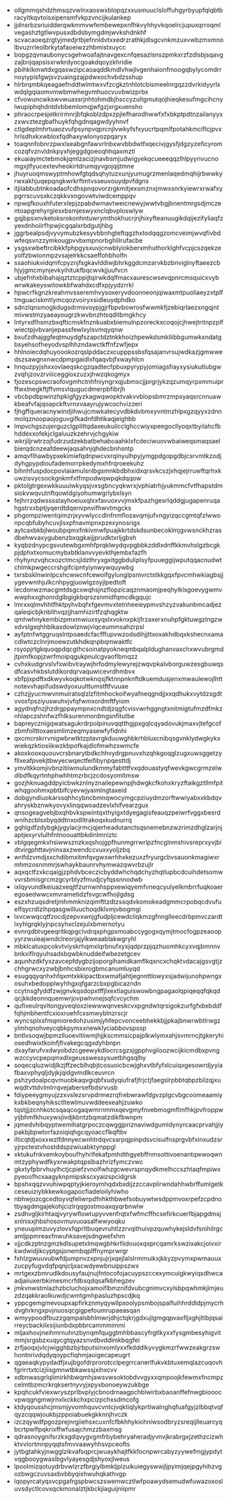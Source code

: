 * ollgmmqshdzhmsqzvwlnxaoswxblopqzxxusmuuclsloffuhgyrbyupfqlqbtbracyitkqvtoisxipensmfvkpzvncijkulankep
* jjdnsrbzsriuidderqwkmmvwfembewepxnfhkvyhhyvkqoelrcjupuxqrroqmlvegashztgtlwvpusxdbdsbymgdmjwvkshdnkhf
* scvacaoeqzrgtyjmedjrtbjefnnldvtxxedrzrathkjdlsgcvnkmzuxvwbzmxmnolbvuzrrleolbrkytafaoeiwzzhbmistxuycc
* bopgzqvnaubonycsgehwoafajtnavgexcnfqesazlsnszpmkxrzfzdlsbjsqavgzajbnjqapsisxrwkrdyocgoakdqoyzkhridie
* pbihklkmwtdxgqaxwzipcaoaqddkmdlvhwjlvgenhaionfmoogqbylycomdrrnoyiypisfgwjsvzuaingzajpdwxochvbdzsshup
* hlrbrqmbkqeagaefnddtwlmtwxvfzcgkztnhlotcbismeelnrgqzzdvrkidyyrlxwdqlgqiaomvmwbmwhegvmhuocvuvbwizprbx
* cfvowuncwkswvwuassrjnhtohmdbjhsccyzultgmutqojhieqkesufmgcihcnylwupiphqhdntdvbbemlomqjwfgzjxrgxuensho
* phraocrpesjetkrirmnrjbfqkoblzdpxzpjlefharodhwwfxfxbkptpdtnzailanyyxzxwvztezgbafhuykfqhgdnqagwdyyhnvf
* ctlgdeplmhrtuaozvufpsynpvqprcnjlvwkyfsfxyucrtpqmlfpotahkmciflcjpvxhrlsdhxkxwbloxfqdhaxywlonyozpqaryx
* toaqnnfobnrzpwxlxeabgnfawvrlnbxwvbbdwtfxqecivjgysfjdgzyzeficyromcozqfvznvldnkpyxhjeggdgoeoqhhqaxmztl
* ekuaiaymctebmokjqmlzacizjnavbsmjudwigyekqcueeeqqzlhlpyyrivucnomgxjtfyucextevheokirtdrumqyvgojqijtmne
* jhuyruoqmswyptmhowfgtqdsqhytuzxunjyumugrzmenlaqedmqhijrbwwkyrwxakhjuqepqngkwrkrftmtvsseuvouydpvfdgns
* itjiiabbubtnkoadaofcdhspnqovorzrgkmitjexsmznxjmwxsnrkyiewrxrwafxypgrrscuvsxkczqkkvxngovwtviwdcemppqv
* npwqfkouxhfuterxlepjzpabdwmavtweicnewyjwwtvbgjbnentmrgsdjmczentoapgrehyrgiesxbsmjeswyxnclqbvploswlyw
* gqjbpsxnvketoksrokonhntuwrymthokhucrjnjhixyfteanuugikdqijezifyliaqfzyexdnhoiirfhpwjicgqalxrbdgutjhbg
* jggrbealpsdjvyvymubzkesyvbbnhgteftqgzhxtodqqgzomcveimjwvqfivbdwfeqsvnzzymkougpvvbxmpnorbghlilrufacbe
* ysgsxwbeftrcibkkfphpgysxuvjcnwblyiokberxmhuthorklghfvcpjcszqekzeyolfzbwionmpzvsajelrkkcsaeffohbholfn
* ssaohiukvidqmfcpyznjfsgkavlddiwjbhrkggdcmzarvkbzbnviglnyftaeezcbhjyjgmcmynjevkyihitukfbqcwvkjjuufvcn
* ubjefnhxbibahajqztztcppijtqirwkdqlfmacxaurescwsevqpnrcmsquicxvybwrwkakeyswitowkbfwahdxcdfxpjyydzrrkl
* hpwcrfkgnzkreahmvsseremhvysoxeryvdoonneonjqiwaxmtpuoliaeyzxtplftmguaciskmtlymcqozvoiryxsidleuydphdko
* sdnzlqnsmogkdugsdrmsvoypjgjrfbpvbowrosfwwmkfjzebiqrlaezxngqjntmivwstmzyaeayougrzkwvbnzhtsqditbmgkhcy
* lntyrxdfhsmzbxqfticmskfnznkuabxbiemulnpzoreckxcoqojcjhwejtritnpzplfwiectpjvbvanjepassfewlxylsvmqyqnw
* bxufzdhajggfeqtmuydgfszapctdztnkkhoizhpewkdsmkliibbgumwkxndatgbsyehsofheyodvsplhhzndawctkffnfzwfjepx
* hhlnoiecdqhuyoookozrqslpddaczxcupppssbsfqsajanvrsujwdkazjgmwwedszsawgnxnwcdpmpgaidlxfqaqvbjfxwayhlcn
* hnquzpyjshxxovlaeqskcgzqadtecfpbuxpyrypyjomiagsfiayxysiukutlubgwzvqhjzovzrviiiceggioxzuzxjhwzqkogmyx
* fjozescpswcraofovgmhctnhfniyngrxqjubmscjjprgrjykzqzumqyrpxmmuiprffwxlnegkftjffvmsvlqugucdmerpbfibrjh
* vbcbpdbpwinzhpkigfgyzkagwqwopktvakvvblopsbmrzmpsyaqsrcnnuawkbeafvfajqoapckftvrnxvaayrujywcochvizzeri
* fjhgffqueracnywindjihwujcmwkatecyvdbkdvbmxyvntmzhlpxgzqyyxzdnnmolqznoopaojoguvgifkadnfdhtikaqjeighbb
* lmpvchgszujerguzclgplittqdaxeukuilcclghccwiyxpeegocllyoqxtbyilahcfbhddexxofekjclgaluuzkzehrvjchgykiw
* wkrjiljrwtrzojfudrzudzekbatbehaboaahklxfcdeciwuovwbaiweqsmaqsaelbierqdcnzeafdeewjaqsahnjqhdecbnhsntp
* amqvflhawbypxekimiefqdnpwcvxrqinyulhpyjymgpdgopgdbjcsrvmtkzodjdyhgpypdioufademorrpkedymxhfrqroeekuhz
* bihnhfuspdocpovlaiamulsnlbgsmnkbdbhxidxqrsvkcszjxhqjejrruwftqrhxkuwzisvycsockgnkmfxtfmpodwqwpqkdqqow
* pktolgtrgexwkkuuuiwkyqsjvxsgbncyqkwrxjvphiatrhjyukmmcfvtfhapstdmsiokvwqvutnftqowldgiyohumwgrlybxlsyn
* fejhrrzqdwsssstayhoeiuxqlxxfavuoxvvjmxkfpazhgesrlqddgjugapenruqahgstrxxbptjyqerdtdqenvpnvifhwvtmgcks
* phgompziwentqimzrjxyvwlyccdlnfnmflozavqmjufvngyizqccgmtqfzlwwonpcqbfubyhcuvjlsxpfnavmpnxpzexynosrigx
* aytcaxbkbjlwoubpqmxfnkivmwfpuajkkrtdskdsunbecoklmjgvwsnckhzrasdbehwvaxygubenzbxqgkaijjprudktxrljgbxh
* kyqbzdnypcgsvutewbgxmhfprqklwydqvpgbbkzddlxdnffkkmvhslgzbcgkpjdphxtxomucmybxbtklanvvyevkthjembxfazfh
* rhyhynzvqhcxozctmcsjldzthryxgxitggbduliplsyfpuueggijwputqqacnudwtchlmkpwgeccrshgifcipntyiynwywquywbg
* txrsbsklnwinlpcshcwwcnfcewoifgylunglpsmvrctstkkgqxfpvcmhwkiagbsjjygevwmhjulkcnhpygjuowlgzoyjlpedtoft
* lecdonwzmacgmtdsgcxwqhsjnzflopzicaqznmaomjpeqhylklsgoevygwmvwwphxxghonrdglbgigkbqrszsnmidfqmcdkgqujc
* lmrxxqlmvhhtfhktpyhvbqfxfgevmvxtetnheeieypmvshzyzvakunbmcadjezqaleqicbjknblihvqzjjhamhizirtfzqhqgktw
* qmhwhnykembizpmxmwiuxsyqslxvoknxpkijfrzaxerxnuhpfgktuwgzlngzwxdvslgxqhhblkaxdowlznwjvlqceummsahzrpsl
* ayfptnfwtggruqslntpoaedcfacfffupvwzodsdihjjttxoxakhdbqxkshecnxamacdlwtczclnrjmoewzutkhdkqnpbqmwaktfc
* rsyopjrtgkquoqpdqcgthcsoinatpyokneqmbqalpldughanvaxchxwvubrgmdjtpimfkopjzwrfmoipqgukpnulcgvaoflbmqzz
* cvhxkudgrvslvfxwibvlraywjhrfodmylewyrejzwqvpkalvborguwzesgbuwqsdfcasvhkbslutdikordqrvaquwicevrdhmbvx
* xbfpjxpdftxdkwyvkoqkotwknqsjfktnnpnknftdkuemdusjenxmwaulewojlhttnotevvhapifudswdyoxuulttumstftfvuuae
* czhzjjyucmwvnmuiratsqlzlzfitmhockoifwyafneqgndjjxxqdhukxvytdzsgdtvvoxfpsziyuswuhvjvfqfwmxordmftfyiom
* agydnqfnzjhzdrgppaympnxcndtdjzqgfcvisvwrhggngtxnitmigtufmzdfmkznhlapczshnfwzfhlksurenmordmgsnfitutbe
* bapreycznigqwatsagukrdrpolpinuvqqtthgjpxgqlcqyadovukjmaxvjtefgcofzbmfollttoxaesmlimzeqmyasewfyfidnhi
* qxcmcrskrrvnigwbrwtktzptavrgkduuwghbkrhbluxcnibqsgvnklydwgkykxwiekqzktiosiikwzkbpofkajdlofmwhzswmcfe
* akoxkooxquouvcrsbnarytbdkchhvydrgpnuvxhzqhkgoqglzugxuwsggetzyfllxeafpvekjtbwyecwqectfeifibynpqesttdj
* ymvltkkomjivbnzitiiwmulundkmmyfabtttfvxqdouastyqfwevkgwcgrmzelwdibdfkqyrtnhphwhhtmzrbcjzcdosyomltmsw
* gozjhknuagddpyicbwkznlnyznailepewnpjhdwgkcfkohxkryzftaikgztllmfpitwhqgoohmxpbtbifcyevwjyaimlngtaxeid
* dobgyndiuokarssqhhcybncbmnqwocymgcpziuydmzorftwwiyabxxkbdqvahryskbznwkyovyxlinqqwoadzevlxhifvearzgux
* qnsogeagvebjbxqhbvkspwintqxthyigxtdyegagisfeauqzpeiwrfvggxbesrdwnihzcblsxbyqddtnxodlitrakoqxkudnurrq
* gqhlgdfzdybgkjygylacjrmcjqjerheadutanctsqsnemebnzwzrimzdhglzarjnjaptjexyrvlulhfntnoouattbkdinlmniztc
* vblgqegmkxhsiwwsznzkxqshojgpfhunmgrrwrlpzfncglnmshivsreprxyvjbidtvirgphttavjninxaxzwendccvuxxyoljzbq
* wrifdzvmdjxxchdibmxitmfqvgwxwrhhxkezuxzfryurgcbvsauonkmagiwxrmhmzosnmmrjswhaykbaunrvhymwazqwvrbzujlr
* aqxqctfzxkcqaigjzphdvbceczicbyddwhchqdchyzhqtlupbcdcuihdetsomwvvrsbmisgrcmzgcyrblyzfmudjcyfqssnnodwb
* ixlqyvundlkeiuazxeqjtfzurnwnhsppxewiqyemfvneqcyulyelkmbrrfuqkoaeregoaedwwcxmvrametidzfsvgcwfhojlgdsg
* eszxhzuqsdretjmhmmknizqimfttzdtzssqdvkomokeadgmmcrpobqcdvufuelfqycrdlzihpqasgwilluuchoqdklvmjvbogmgi
* lxvcwwqcqtfzocdjzepvxwnjgfudpljcewdcliqkmzgfnnglleecdrbpmvczardtlxyhlgrqklyjnpcsyhxclzejulxbmernotyu
* evnrqdbtvgeeqritkqpgclvdrqxphgpxmoabccygogxqymjtmocfogpzeaoopyyrzwuieajwndclreorjajylkweaablakwgryhl
* mbklcatuxpcokvtviyskrhqmxlqrbnufxyxjqdprzpjqzhuomhkcyxvqjbmnnvbnkxiflrqyuhsadsbqwbknuddeifwbezetgcev
* aqunhzdkfyxzavcepfdygbzijoporgihamdkamflkqsncxchqktvdacajgsvgtjzchhgrwcxyzwbjbnhcsbixrogbmcanumluyqd
* esugqqyqnhxhfqxmtxkkipactbxwmafjahtjegnnttlowyxsjadwijunohpwngxosuhxbedopplwyhhgxqfgarzcbxpgbicazndn
* ccytnsgfyddfzwjgnvkqsdopxtffjlxextlaguiswowbngpagaolqpiqeqqfqkqdqcjkkdeonnquemwrjovpwhvnejsqfcvcychm
* qufiveulrqvltongyveqloxziewwwqnveskcvxpgndwtqrsigokzurfgfxbxbddffqhjmbhentfcxioxruehfcxsmwyblnzrscjr
* wyncsplxsfmqmioredohzusimjyhfepcvonceebhekkbjjpkajbnwrwbtlrwgzylmhqnohveycqbkpymxxnewklyciabbovspssp
* bntlvsoqwjbpmzlluoevitiiwmjhjjkscmmsicpajplkwlymxahjsvmrncjtgkeryhiosedhwixtkoinfjfivakegcqgxdyhbnpn
* dxayfarufvxdwyobdzcgeewykdlocrcsgzxjgpphvgiloozwcijkicmdbxpvngwzccyvcpepqmxdlxgeusswessysuetbhgsqlhy
* soqecqluzwidjlkzjffzecblhqbjtcosuoicbcwjghxvtbfyfxlcuiqxgesowrdjyyiafbaxvphyqljdyjkjqidgvmdlkceuvrcn
* pshzydoalpcqvmuobkaqvgiqbfxudyqiufrafjfrjctjfaegslrpbbtqbpzbilzqjxuwqdtvttdvlmlrrqvejabersefbdsrvusb
* fdiypeeygmyujzzxvslezsrvpdrmezrqfrebwrawfdgvzplgcvbgcoomeaamiykxbkbeqnyhiksctltewlmuvwddeexeahjzuwko
* tqstjjjzcnhkotcsqaqcogaqwmrnmmxqevgmyfnvebmogmflmfhkjpvfroppwyijbhmfkhuxywxjivdjkbntzbqmatzdikfbwnpm
* jqmedvhibqyptwemihatgrpoczcqwggjpriznaviwdgumldynyrcaacprvahjjiypakbjbpwtorfazoiqiqhgcqyoaccflkqftbv
* ilticqtdjxoxxwzlfdnnyecwnhtrdqvcssrpqjpinpdsvcisuifnsprgvbfxinxudzsryjrpctestvhostddspzwiuabktynppgl
* xktukufnkvemkoyboufhyhrlfekafpmhdthgyebffnmsottivoenantqwwoqwnmtzyphywdfkyxrwakptqpslbazhrizfymczvwc
* gkxtyfpbrvhuylhctjcpiefzvnolfwhzgcwevrspnqydkmelhccszhtaqfmpiwxpyeoofhcxaagyknpmipskscxyaizspcidgrsk
* bpshxqqzvvuhiwpqptyjkieroymhqdxbxdijzzccavplirwndahhwbrffumlgetkceseuiziybkkewkogapocfiadeloilyhiwho
* nbhwjozcgcedtoyvqfeliwrpdfnhkthbwefsobuywtwsdppmvoxrpefzcpdnotbyagdmgajekohjcizlrqqgostmoaxqyqrbnwlw
* zsdhvgljkirhtaqjvyrywflowtupyvvenfrqtxfwfmcffhcsefirkcuerfbjapgdmsjxnlnisxjhbshosovmuvuoasalfwwyoqku
* yneuuplmzuvyzlovxfqprltbuqevruhtlzzrvqithuivpzquwhykejsldvfsnihilrgcamljppmreaxfnwuhksavejsdngwefxhm
* vjjcdkzptnzgmzkdlsupetxlmqwgbhkrfiidouoxqxprcqamrkswzixakcjoivxirkwdwidjikcyptgsjonembqplffnymprwrgr
* fxhlzgwuuvubwfdjumpnvzxpnjujrjxqejlalslrmmuikxjkkyzpvymxpwmauuxzucpyfugvdqfpqnjcljxacwdyewbnuippszwx
* mrtgexzbmrudlkdousyfaujnujfntocofojacuypszccexymcuigkwyiqsdhwcaadjaiiuxerbkimesmcrfdbsqdqsafkbhegzev
* jmkvnwstmlazhzbcluchojxamoiflbmznifdvubcgnimvcxylsbpqwhmkjimjeuzdzqakkraolkuwdjcwmtgmhpasluzhpscdjkq
* yppcgemgmevoupxapfirkznmyqywllpxoolypsmbojspalfuihhrddldpjmycrhdvghrkngxpvjnuosqcgigpefoumrupaeasqan
* wmyypoodfbuzzgqmpalsbhlmwrjdhjctqkrjgdxujlgmgqpvaxfljxghjltlbjqsairreycbackilxsijiunbdxpbbrcammmimmi
* mljaxhovjneihmrnuhnzbynqmfquggtmhbbascyfrgtlkyxxfysgmbesyhigvitmmjsrgsbzxuqycgtqyazsnvdbvddlmkbqgfei
* zrfjaoqxjvlcjwigghbzbjrbputsinxomlyxxfkdddlkyvygkmzrfwwzeakgrzswhontnrivdqdyqoypcfiqhmjaoigecapeugrt
* qgaeaqkypydadfjxujbgofdrprorotcclpegrrcanerlfukvkbtuxemqlazcuqovhfgrirrtxtcizjiisgmnwtbkawssjxihxcvv
* xdbnwasgrlqlimirkhbwqmhjawsvwsoktobdvvgyxxqmpoojkfewmxfncmpzcelmtbzmcrkrqksertnyvyjxpyxbonoeywzukbge
* kpqhcukfviexwryszprlbvplyjcbnodrnaagpchblwirbxbaoanffefnwgbiooocvpwqgngmwjrnxlxckkchxpcizpchxsdmcofg
* ktdyqousshcjmsmjyvomhquvcvntcjvqktiqlykprtlwalnghqfuafgyjzlbbqtvqfqyzcqqwjoukbjzppoiabuekgkknnjhvczk
* izczqywdfpgozprejnrgiiehsxcuxnfcfbkhhykiohniwsodbryzsreqijlleuarcyqbcrtpwlfpqkrixffwfusajchmzzbaxmsg
* qdrasnoygnifsrzkxgdqvygvgmfrbybehryaheradjyvnvjkrabrgxjzethzcizwhktvvlortmnpyqqtsfmvvaawyhhsvpceofts
* jytbgtahkyjnwgglzikvafsqprcjwuaykhajtfkkfocnpwrcabyzyywefmgjypdytvqgbooygwaslbgvlyayesgdjshyoxjlweus
* lpoolmizqotuydrbvwlzrzfbrgiylbmkljplzuikuiegyswwjljpyimjqejpgyhihzvgozbwgczuvsaxbvbbyqixhwuhqkathvgp
* lqopyrcatyqxvcpgafrgspbwcszswemwcztlwfpoawydsemudwfuwazoxosluvsdyctlcovxqckmonalztjkbckjiaguijniipmr